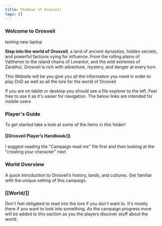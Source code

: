 ```yaml
---
title: Shadows of Orosveil
tags: []
---
```

### **Welcome to Orosveil**


testing new laptop

**Step into the world of Orosveil**, a land of ancient dynasties, hidden secrets, and powerful factions vying for influence. From the rolling plains of Valtheron to the island chains of Levantor, and the wild extremes of Zarathul, Orosveil is rich with adventure, mystery, and danger at every turn.

This Website will be you give you all the information you need in order to play DnD as well as all the lore for the world of Orosveil

If you are on tablet or desktop you should see a file explorer to the left. Feel free to use it as it's easier for navigation. The below links are intended for mobile users

### Player's Guide

To get started take a look at some of the items in this folder!
#### [[Orosveil Player’s Handbook/]]

I suggest reading the "Campaign read me" file first and then looking at the "creating your character" next

### **World Overview**  
A quick introduction to Orosveil’s history, lands, and cultures. Get familiar with the unique setting of this campaign.
### [[World/]]

Don't feel obligated to read into the lore if you don't want to. It's mostly there if you want to look into something. As the campaign progress more will be added to this section as you the players discover stuff about the world.

